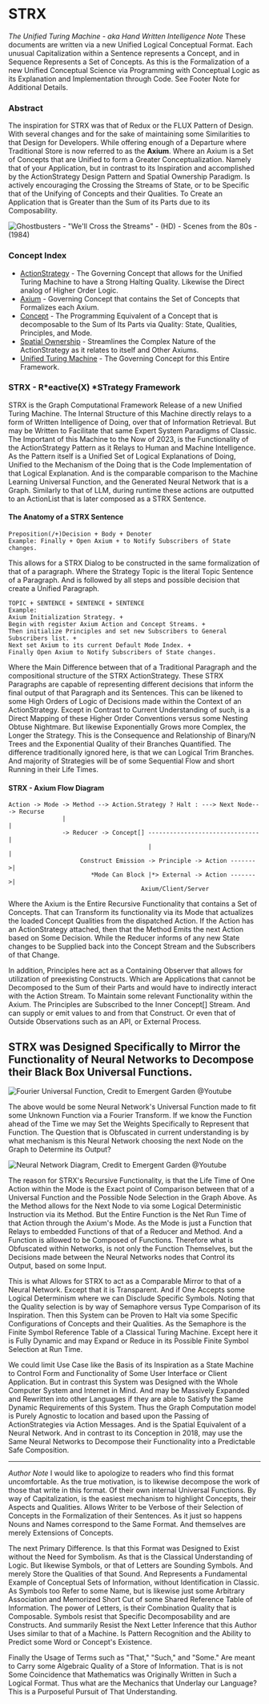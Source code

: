 # STRX
*The Unified Turing Machine - aka Hand Written Intelligence*
*Note* These documents are written via a new Unified Logical Conceptual Format. Each unusual Capitalization within a Sentence represents a Concept, and in Sequence Represents a Set of Concepts. As this is the Formalization of a new Unified Conceptual Science via Programming with Conceptual Logic as its Explanation and Implementation through Code. See Footer Note for Additional Details.
### Abstract
The inspiration for STRX was that of Redux or the FLUX Pattern of Design. With several changes and for the sake of maintaining some Similarities to that Design for Developers. While offering enough of a Departure where Traditional Store is now referred to as the **Axium**. Where an Axium is a Set of Concepts that are Unified to form a Greater Conceptualization. Namely that of your Application, but in contrast to its Inspiration and accomplished by the ActionStrategy Design Pattern and Spatial Ownership Paradigm. Is actively encouraging the Crossing the Streams of State, or to be Specific that of the Unifying of Concepts and their Qualities. To Create an Application that is Greater than the Sum of its Parts due to its Composability.

![Ghostbusters - "We'll Cross the Streams" - (HD) - Scenes from the 80s - (1984)](https://i.makeagif.com/media/1-27-2017/0V9QEn.gif)

### Concept Index
* [ActionStrategy](https://github.com/Phuire-Research/STRX/blob/main/ActionStrategy.md) - The Governing Concept that allows for the Unified Turing Machine to have a Strong Halting Quality. Likewise the Direct analog of Higher Order Logic.
* [Axium](https://github.com/Phuire-Research/STRX/blob/main/Axium.md) - Governing Concept that contains the Set of Concepts that Formalizes each Axium.
* [Concept](https://github.com/Phuire-Research/STRX/blob/main/Concept.md) - The Programming Equivalent of a Concept that is decomposable to the Sum of Its Parts via Quality: State, Qualities, Principles, and Mode.
* [Spatial Ownership](https://github.com/Phuire-Research/STRX/blob/main/SpatialOwnership.md) - Streamlines the Complex Nature of the ActionStrategy as it relates to itself and Other Axiums.
* [Unified Turing Machine](https://github.com/Phuire-Research/STRX/blob/main/The-Unified-Turing-Machine.md) - The Governing Concept for this Entire Framework.

### STRX - **R*eactive(X) *ST**rategy Framework
STRX is the Graph Computational Framework Release of a new Unified Turing Machine. The Internal Structure of this Machine directly relays to a form of Written Intelligence of Doing, over that of Information Retrieval. But may be Written to Facilitate that same Expert System Paradigms of Classic. The Important of this Machine to the Now of 2023, is the Functionality of the ActionStrategy Pattern as it Relays to Human and Machine Intelligence. As the Pattern itself is a Unified Set of Logical Explanations of Doing, Unified to the Mechanism of the Doing that is the Code Implementation of that Logical Explanation. And is the comparable comparison to the Machine Learning Universal Function, and the Generated Neural Network that is a Graph. Similarly to that of LLM, during runtime these actions are outputted to an ActionList that is later composed as a STRX Sentence.

#### The Anatomy of a STRX Sentence
```
Preposition(/+)Decision + Body + Denoter
Example: Finally + Open Axium + to Notify Subscribers of State changes.
```
This allows for a STRX Dialog to be constructed in the same formalization of that of a paragraph. Where the Strategy Topic is the literal Topic Sentence of a Paragraph. And is followed by all steps and possible decision that create a Unified Paragraph.
```
TOPIC + SENTENCE + SENTENCE + SENTENCE
Example: 
Axium Initialization Strategy. +
Begin with register Axium Action and Concept Streams. +
Then initialize Principles and set new Subscribers to General Subscribers list. +
Next set Axium to its current Default Mode Index. +
Finally Open Axium to Notify Subscribers of State changes.
```

Where the Main Difference between that of a Traditional Paragraph and the compositional structure of the STRX ActionStrategy. These STRX Paragraphs are capable of representing different decisions that inform the final output of that Paragraph and its Sentences. This can be likened to some High Orders of Logic of Decisions made within the Context of an ActionStrategy. Except in Contrast to Current Understanding of such, is a Direct Mapping of these Higher Order Conventions versus some Nesting Obtuse Nightmare. But likewise Exponentially Grows more Complex, the Longer the Strategy. This is the Consequence and Relationship of Binary/N Trees and the Exponential Quality of their Branches Quantified. The difference traditionally ignored here, is that we can Logical Trim Branches. And majority of Strategies will be of some Sequential Flow and short Running in their Life Times.

#### STRX - Axium Flow Diagram 
```
Action -> Mode -> Method --> Action.Strategy ? Halt : ---> Next Node---> Recurse
               |                                                      |
               -> Reducer -> Concept[] -------------------------------|
                                       |                              |
                    Construct Emission -> Principle -> Action ------->|
                       *Mode Can Block |*> External -> Action ------->|
                                     Axium/Client/Server
```
Where the Axium is the Entire Recursive Functionality that contains a Set of Concepts. That can Transform its functionality via its Mode that actualizes the loaded Concept Qualities from the dispatched Action. If the Action has an ActionStrategy attached, then that the Method Emits the next Action based on Some Decision. While the Reducer informs of any new State changes to be Supplied back into the Concept Stream and the Subscribers of that Change.

In addition, Principles here act as a Containing Observer that allows for utilization of preexisting Constructs. Which are Applications that cannot be Decomposed to the Sum of their Parts and would have to indirectly interact with the Action Stream. To Maintain some relevant Functionality within the Axium. The Principles are Subscribed to the Inner Concept[] Stream. And can supply or emit values to and from that Construct. Or even that of Outside Observations such as an API, or External Process.

## STRX was Designed Specifically to Mirror the Functionality of Neural Networks to Decompose their Black Box Universal Functions.
![Fourier Universal Function, Credit to Emergent Garden @Youtube](https://github.com/Phuire-Research/STRX/blob/main/fourierUniversalFunction-CC-Emergent-Garden.png?raw=true)

The above would be some Neural Network's Universal Function made to fit some Unknown Function via a Fourier Transform. If we know the Function ahead of the Time we may Set the Weights Specifically to Represent that Function. The Question that is Obfuscated in current understanding is by what mechanism is this Neural Network choosing the next Node on the Graph to Determine its Output?

![Neural Network Diagram, Credit to Emergent Garden @Youtube](https://github.com/Phuire-Research/STRX/blob/main/NeuralNetwork.png?raw=true)

The reason for STRX's Recursive Functionality, is that the Life Time of One Action within the Mode is the Exact point of Comparison between that of a Universal Function and the Possible Node Selection in the Graph Above. As the Method allows for the Next Node to via some Logical Deterministic Instruction via its Method. But the Entire Function is the Net Run Time of that Action through the Axium's Mode. As the Mode is just a Function that Relays to embedded Functions of that of a Reducer and Method. And a Function is allowed to be Composed of Functions. Therefore what is Obfuscated within Networks, is not only the Function Themselves, but the Decisions made between the Neural Networks nodes that Control its Output, based on some Input.

This is what Allows for STRX to act as a Comparable Mirror to that of a Neural Network. Except that it is Transparent. And if One Accepts some Logical Determinism where we can Disclude Specific Symbols. Noting that the Quality selection is by way of Semaphore versus Type Comparison of its Inspiration. Then this System can be Proven to Halt via some Specific Configurations of Concepts and their Qualities. As the Semaphore is the Finite Symbol Reference Table of a Classical Turing Machine. Except here it is Fully Dynamic and may Expand or Reduce in its Possible Finite Symbol Selection at Run Time.

We could limit Use Case like the Basis of its Inspiration as a State Machine to Control Form and Functionality of Some User Interface or Client Application. But in contrast this System was Designed with the Whole Computer System and Internet in Mind. And may be Massively Expanded and Rewritten into other Languages if they are able to Satisfy the Same Dynamic Requirements of this System. Thus the Graph Computation model is Purely Agnostic to location and based upon the Passing of ActionStrategies via Action Messages. And is the Spatial Equivalent of a Neural Network. And in contrast to its Conception in 2018, may use the Same Neural Networks to Decompose their Functionality into a Predictable Safe Composition.

---
*Author Note* I would like to apologize to readers who find this format uncomfortable. As the true motivation, is to likewise decompose the work of those that write in this format. Of their own internal Universal Functions. By way of Capitalization, is the easiest mechanism to highlight Concepts, their Aspects and Qualities. Allows Writer to be Verbose of their Selection of Concepts in the Formalization of their Sentences. As it just so happens Nouns and Names correspond to the Same Format. And themselves are merely Extensions of Concepts. 

The next Primary Difference. Is that this Format was Designed to Exist without the Need for Symbolism. As that is the Classical Understanding of Logic. But likewise Symbols, or that of Letters are Sounding Symbols. And merely Store the Qualities of that Sound. And Represents a Fundamental Example of Conceptual Sets of Information, without Identification in Classic. As Symbols too Refer to some Name, but is likewise just some Arbitrary Association and Memorized Short Cut of some Shared Reference Table of Information. The power of Letters, is their Combination Quality that is Composable. Symbols resist that Specific Decomposability and are Constructs. And summarily Resist the Next Letter Inference that this Author Uses similar to that of a Machine. Is Pattern Recognition and the Ability to Predict some Word or Concept's Existence.

Finally the Usage of Terms such as "That," "Such," and "Some." Are meant to Carry some Algebraic Quality of a Store of Information. That is is not Some Coincidence that Mathematics was Originally Written in Such a Logical Format. Thus what are the Mechanics that Underlay our Language? This is a Purposeful Pursuit of That Understanding.